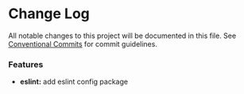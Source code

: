 # Change Log

All notable changes to this project will be documented in this file.
See [Conventional Commits](https://conventionalcommits.org) for commit guidelines.


### Features

- **eslint:** add eslint config package
